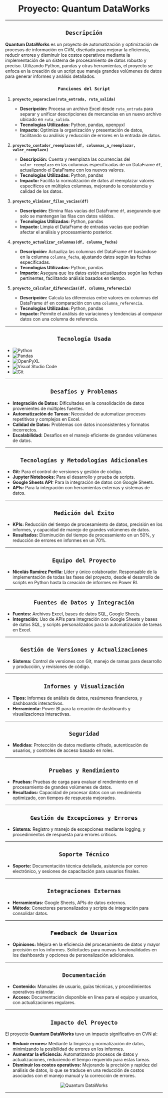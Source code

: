 # <h1 align=center> **Proyecto: Quantum DataWorks** </h1>

---

## <h2 align=center> `Descripción` </h2>

**Quantum DataWorks** es un proyecto de automatización y optimización de procesos de información en CVN, diseñado para mejorar la eficiencia, reducir errores y disminuir los costos operativos mediante la implementación de un sistema de procesamiento de datos robusto y preciso. Utilizando Python, pandas y otras herramientas, el proyecto se enfoca en la creación de un script que maneja grandes volúmenes de datos para generar informes y análisis detallados.

### <h3 align=center> `Funciones del Script` </h3>

1. **`proyecto_separacion(ruta_entrada, ruta_salida)`**
   - **Descripción:** Procesa un archivo Excel desde `ruta_entrada` para separar y unificar descripciones de mercancías en un nuevo archivo ubicado en `ruta_salida`.
   - **Tecnologías Utilizadas:** Python, pandas, openpyxl
   - **Impacto:** Optimiza la organización y presentación de datos, facilitando su análisis y reducción de errores en la entrada de datos.

2. **`proyecto_contador_reemplazos(df, columnas_a_reemplazar, valor_reemplazo)`**
   - **Descripción:** Cuenta y reemplaza las ocurrencias del `valor_reemplazo` en las columnas especificadas de un DataFrame `df`, actualizando el DataFrame con los nuevos valores.
   - **Tecnologías Utilizadas:** Python, pandas
   - **Impacto:** Facilita la normalización de datos al reemplazar valores específicos en múltiples columnas, mejorando la consistencia y calidad de los datos.

3. **`proyecto_eliminar_filas_vacias(df)`**
   - **Descripción:** Elimina filas vacías del DataFrame `df`, asegurando que solo se mantengan las filas con datos válidos.
   - **Tecnologías Utilizadas:** Python, pandas
   - **Impacto:** Limpia el DataFrame de entradas vacías que podrían afectar el análisis y procesamiento posterior.

4. **`proyecto_actualizar_columnas(df, columna_fecha)`**
   - **Descripción:** Actualiza las columnas del DataFrame `df` basándose en la columna `columna_fecha`, ajustando datos según las fechas especificadas.
   - **Tecnologías Utilizadas:** Python, pandas
   - **Impacto:** Asegura que los datos estén actualizados según las fechas pertinentes, facilitando análisis basados en tiempo.

5. **`proyecto_calcular_diferencias(df, columna_referencia)`**
   - **Descripción:** Calcula las diferencias entre valores en columnas del DataFrame `df` en comparación con una `columna_referencia`.
   - **Tecnologías Utilizadas:** Python, pandas
   - **Impacto:** Permite el análisis de variaciones y tendencias al comparar datos con una columna de referencia.

---

## <h2 align=center> `Tecnología Usada` </h2>

- ![Python](https://img.shields.io/badge/python-3670A0?style=for-the-badge&logo=python&logoColor=ffdd54)
- ![Pandas](https://img.shields.io/badge/pandas-%23150458.svg?style=for-the-badge&logo=pandas&logoColor=white)
- ![OpenPyXL](https://img.shields.io/badge/OpenPyXL-1F4F5E?style=for-the-badge&logo=python&logoColor=white)
- ![Visual Studio Code](https://img.shields.io/badge/Visual%20Studio%20Code-0078d7.svg?style=for-the-badge&logo=visual-studio-code&logoColor=white)
- ![Git](https://img.shields.io/badge/git-%23F05033.svg?style=for-the-badge&logo=git&logoColor=white)

---

## <h2 align=center> `Desafíos y Problemas` </h2>

- **Integración de Datos:** Dificultades en la consolidación de datos provenientes de múltiples fuentes.
- **Automatización de Tareas:** Necesidad de automatizar procesos repetitivos y complejos en Excel.
- **Calidad de Datos:** Problemas con datos inconsistentes y formatos incorrectos.
- **Escalabilidad:** Desafíos en el manejo eficiente de grandes volúmenes de datos.

---

## <h2 align=center> `Tecnologías y Metodologías Adicionales` </h2>

- **Git:** Para el control de versiones y gestión de código.
- **Jupyter Notebooks:** Para el desarrollo y prueba de scripts.
- **Google Sheets API:** Para la integración de datos con Google Sheets.
- **APIs:** Para la integración con herramientas externas y sistemas de datos.

---

## <h2 align=center> `Medición del Éxito` </h2>

- **KPIs:** Reducción del tiempo de procesamiento de datos, precisión en los informes, y capacidad de manejo de grandes volúmenes de datos.
- **Resultados:** Disminución del tiempo de procesamiento en un 50%, y reducción de errores en informes en un 70%.

---

## <h2 align=center> `Equipo del Proyecto` </h2>

- **Nicolás Ramírez Perilla:** Líder y único colaborador. Responsable de la implementación de todas las fases del proyecto, desde el desarrollo de scripts en Python hasta la creación de informes en Power BI.

---

## <h2 align=center> `Fuentes de Datos y Integración` </h2>

- **Fuentes:** Archivos Excel, bases de datos SQL, Google Sheets.
- **Integración:** Uso de APIs para integración con Google Sheets y bases de datos SQL, y scripts personalizados para la automatización de tareas en Excel.

---

## <h2 align=center> `Gestión de Versiones y Actualizaciones` </h2>

- **Sistema:** Control de versiones con Git, manejo de ramas para desarrollo y producción, y revisiones de código.

---

## <h2 align=center> `Informes y Visualización` </h2>

- **Tipos:** Informes de análisis de datos, resúmenes financieros, y dashboards interactivos.
- **Herramienta:** Power BI para la creación de dashboards y visualizaciones interactivas.

---

## <h2 align=center> `Seguridad` </h2>

- **Medidas:** Protección de datos mediante cifrado, autenticación de usuarios, y controles de acceso basado en roles.

---

## <h2 align=center> `Pruebas y Rendimiento` </h2>

- **Pruebas:** Pruebas de carga para evaluar el rendimiento en el procesamiento de grandes volúmenes de datos.
- **Resultados:** Capacidad de procesar datos con un rendimiento optimizado, con tiempos de respuesta mejorados.

---

## <h2 align=center> `Gestión de Excepciones y Errores` </h2>

- **Sistema:** Registro y manejo de excepciones mediante logging, y procedimientos de respuesta para errores críticos.

---

## <h2 align=center> `Soporte Técnico` </h2>

- **Soporte:** Documentación técnica detallada, asistencia por correo electrónico, y sesiones de capacitación para usuarios finales.

---

## <h2 align=center> `Integraciones Externas` </h2>

- **Herramientas:** Google Sheets, APIs de datos externos.
- **Método:** Conectores personalizados y scripts de integración para consolidar datos.

---

## <h2 align=center> `Feedback de Usuarios` </h2>

- **Opiniones:** Mejora en la eficiencia del procesamiento de datos y mayor precisión en los informes. Solicitudes para nuevas funcionalidades en los dashboards y opciones de personalización adicionales.

---

## <h2 align=center> `Documentación` </h2>

- **Contenido:** Manuales de usuario, guías técnicas, y procedimientos operativos estándar.
- **Acceso:** Documentación disponible en línea para el equipo y usuarios, con actualizaciones regulares.

---

## <h2 align=center> `Impacto del Proyecto` </h2>

El proyecto **Quantum DataWorks** tuvo un impacto significativo en CVN al:

- **Reducir errores:** Mediante la limpieza y normalización de datos, minimizando la posibilidad de errores en los informes.
- **Aumentar la eficiencia:** Automatizando procesos de datos y actualizaciones, reduciendo el tiempo requerido para estas tareas.
- **Disminuir los costos operativos:** Mejorando la precisión y rapidez del análisis de datos, lo que se traduce en una reducción de costos asociados con el manejo manual y la corrección de errores.

<p align="center">
<img src="https://example.com/quantum-dataworks-2.png" alt="Quantum DataWorks">
</p>

---


